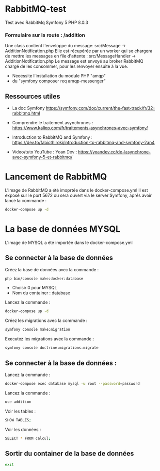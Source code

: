 # RabbitMQ-test
Test avec RabbitMq
Symfony 5
PHP 8.0.3

### Formulaire sur la route : /addition

Une class contient l'enveloppe du message: src/Message -> AdditionNotification.php
Elle est récupérée par un worker qui se chargera de mettre les messages en file d'attente : src/MessageHandler -> AdditionNotification.php
Le message est envoyé au broker RabbitMQ chargé de les consommer, pour les renvoyer ensuite à la vue.

- Necessite l'installation du module PHP "amqp"
- du "symfony composer req amqp-messenger"

## Ressources utiles

- La doc Symfony
https://symfony.com/doc/current/the-fast-track/fr/32-rabbitmq.html

- Comprendre le traitement asynchrones :
https://www.kaliop.com/fr/traitements-asynchrones-avec-symfony/

- Introduction to RabbitMQ and Symfony :
https://dev.to/fabiothiroki/introduction-to-rabbitmq-and-symfony-2an4

- Video/tuto YouTube :
Yoan Dev : https://yoandev.co/de-lasynchrone-avec-symfony-5-et-rabbitmq/


# Lancement de RabbitMQ

L'image de RabbitMQ a été imoprtée dans le docker-compose.yml
Il est exposé sur le port 5672 ou sera ouvert via le server Symfony, aprés avoir lancé la commande :

```bash
docker-compose up -d
```

# La base de données MYSQL

L'image de MYSQL a été importée dans le docker-compose.yml

## Se connecter à la base de données

Créez la base de données avec la commande :

```bash
php bin/console make:docker:database
```
- Choisir 0 pour MYSQL
- Nom du container : database

Lancez la commande :

```bash
docker-compose up -d
```

Créez les migrations avec la commande :

```bash
symfony console make:migration
```

Executez les migrations avec la commande :

```bash
symfony console doctrine:migrations:migrate
```

## Se connecter à la base de données :

Lancez la commande :

```bash
docker-compose exec database mysql -u root --password=password
```

Lancez la commande :

```bash
use addition
```

Voir les tables :

```bash
SHOW TABLES;
```

Voir les données :

```bash
SELECT * FROM calcul;
```

## Sortir du container de la base de données

```bash
exit
```
